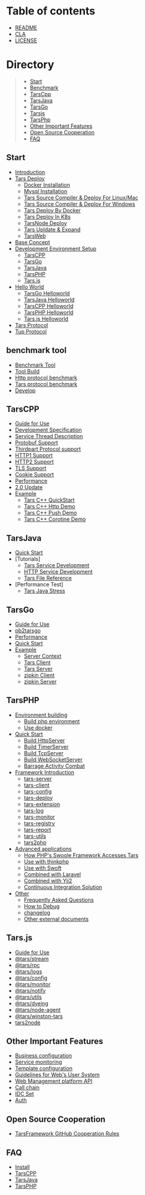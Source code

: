 # Table of contents

* [README](README.md)
* [CLA](cla.md)
* [LICENSE](license.md)

# Directory
> * [Start](#rumen)
> * [Benchmark](#benchmark)
> * [TarsCpp](#TarsCPP)
> * [TarsJava](#TarsJava)
> * [TarsGo](#TarsGo)
> * [Tarsjs](#Tars.js)
> * [TarsPhp](#TarsPHP)
> * [Other Important Features](#important)
> * [Open Source Cooperation](#cooperation)
> * [FAQ](#question)

## Start <a id="rumen"></a>
* [Introduction](base/tars-intro.md)
* [Tars Deploy](installation/README.md)
  * [Docker Installation](installation/docker-install.md)
  * [Mysql Installation](installation/mysql.md)
  * [Tars Source Compiler & Deploy For Linux/Mac](installation/source.md)
  * [Tars Source Compiler & Deploy For Windows](installation/source-windows.md)
  * [Tars Deploy By Docker](installation/docker.md)
  * [Tars Deploy In K8s](installation/k8s-docker-1.md)
  * [TarsNode Deploy](installation/node.md)
  * [Tars Upldate & Expand](installation/expand.md)
  * [TarsWeb](installation/web.md)
* [Base Concept](base/tars-concept.md)
* [Development Environment Setup](env/README.md)
  * [TarsCPP](env/tarscpp.md)
  * [TarsGo](env/tarsgo.md)
  * [TarsJava](env/tarsjava.md)
  * [TarsPHP](env/tarsphp.md)
  * [Tars.js](env/tars.js.md)
* [Hello World](hello-world/README.md)
  * [TarsGo Helloworld](hello-world/tarsgo.md)
  * [TarsJava Helloworld](hello-world/tarsjava.md)
  * [TarsCPP Helloworld](hello-world/tarscpp.md)
  * [TarsPHP Helloworld](hello-world/tarsphp.md)
  * [Tars.js Helloworld](hello-world/tars.js.md)
* [Tars Protocol](base/tars-protocol.md)
* [Tup Protocol](base/tars-tup.md)

## benchmark tool <a id="benchmark"></a>
* [Benchmark Tool](benchmark/README.md)
* [Tool Build](benchmark/build.md)
* [Http protocol benchmark](benchmark/http-guide.md)
* [Tars protocol benchmark](benchmark/tars-guide.md)
* [Develop](benchmark/develop.md)

## TarsCPP <a id="TarsCPP"></a>
* [Guide for Use](dev/tarscpp/tars-guide.md)
* [Development Specification](dev/tarscpp/tars-spec.md)
* [Service Thread Description](dev/tarscpp/tars-server-thread.md)
* [Protobuf Support](dev/tarscpp/tars-protobuf.md)
* [Thirdpart Protocol support](dev/tarscpp/tars-thirdparty-protocol.md)
* [HTTP1 Support](dev/tarscpp/tars-http1.md)
* [HTTP2 Support](dev/tarscpp/tars-http2.md)
* [TLS Support](dev/tarscpp/tars-tls.md)
* [Cookie Support](dev/tarscpp/tars-cookie.md)
* [Performance](dev/tarscpp/tars-performance.md)
* [2.0 Update](dev/tarscpp/tars-2.0-update.md)
* [Example](demo/tarscpp/README.md)
  * [Tars C++ QuickStart](demo/tarscpp/tars_cpp_quickstart.md) 
  * [Tars C++ Http Demo](demo/tarscpp/tars_cpp_http_demo.md)  
  * [Tars C++ Push Demo](demo/tarscpp/tars_push.md) 
  * [Tars C++ Corotine Demo](demo/tarscpp/tars_co.md) 

## TarsJava <a id="TarsJava"></a>
* [Quick Start](dev/tarsjava/tars-quick-start.md)
* [Tutorials]
  * [Tars Service Development](dev/tarsjava/tars-tutorials.md)
  * [HTTP Service Development](dev/tarsjava/tars-http-server.md)
  * [Tars File Reference](dev/tarsjava/tars-reference.md)
* [Performance Test]
  * [Tars Java Stress ](dev/tarsjava/stress-testing.md)

## TarsGo <a id="TarsGo"></a>
* [Guide for Use](dev/tarsgo/README.md)
* [pb2tarsgo](dev/tarsgo/pb2tarsgo.md)
* [Performance](dev/tarsgo/xing-neng-ce-shi.md)
* [Quick Start](dev/tarsgo/tars_go_quickstart_en.md)
* [Example](demo/tarsgo.md)
  * [Server Context](https://github.com/TarsCloud/TarsGo/tree/master/_examples/ContextTestServer) 
  * [Tars Client](https://github.com/TarsCloud/TarsGo/tree/master/_examples/EchoClientServer)
  * [Tars Server](https://github.com/TarsCloud/TarsGo/tree/master/_examples/EchoTestServer) 
  * [zipkin Client](https://github.com/TarsCloud/TarsGo/tree/master/_examples/ZipkinTraceClient) 
  * [zipkin Server](https://github.com/TarsCloud/TarsGo/tree/master/_examples/ZipkinTraceServer) 

## TarsPHP <a id="TarsPHP"></a>
* [Environment building]()
  * [Build php environment](dev/tarsphp/Environment/php.md)
  * [Use docker](dev/tarsphp/Environment/docker.md)
* [Quick Start](dev/tarsphp/QuickStart/introduce.md)
  * [Build HttpServer](dev/tarsphp/QuickStart/tars-http-server.md)
  * [Build TimerServer](dev/tarsphp/QuickStart/tars-timer-server.md)
  * [Build TcpServer](dev/tarsphp/QuickStart/tars-tcp-server.md)
  * [Build WebSocketServer](dev/tarsphp/QuickStart/tars-websocket-server.md)
  * [Barrage Activity Combat](dev/tarsphp/QuickStart/tars-act-demo.md)
* [Framework Introduction](dev/tarsphp/Framework/introduce.md)
  * [tars-server](dev/tarsphp/Framework/tars-server.md)
  * [tars-client](dev/tarsphp/Framework/tars-client.md)
  * [tars-config](dev/tarsphp/Framework/tars-config.md)
  * [tars-deploy](dev/tarsphp/Framework/tars-deploy.md)
  * [tars-extension](dev/tarsphp/Framework/tars-extension.md)
  * [tars-log](dev/tarsphp/Framework/tars-log.md)
  * [tars-monitor](dev/tarsphp/Framework/tars-monitor.md)
  * [tars-registry](dev/tarsphp/Framework/tars-registry.md)
  * [tars-report](dev/tarsphp/Framework/tars-report.md)
  * [tars-utils](dev/tarsphp/Framework/tars-utils.md)
  * [tars2php](dev/tarsphp/Framework/tars2php.md)
* [Advanced applications]()
  * [How PHP's Swoole Framework Accesses Tars](dev/tarsphp/Advanced/swoole-suport-tars.md)
  * [Use with thinkphp](dev/tarsphp/Advanced/thinkphp.md)
  * [Use with Swoft](dev/tarsphp/Advanced/swoft.md)
  * [Combined with Laravel](dev/tarsphp/Advanced/laravel.md)
  * [Combined with Yii2](dev/tarsphp/Advanced/yii2.md)
  * [Continuous Integration Solution](dev/tarsphp/Advanced/ci.md)
* [Other]()
  * [Frequently Asked Questions](dev/tarsphp/Question/index.md)
  * [How to Debug](dev/tarsphp/Question/debug.md)
  * [changelog](dev/tarsphp/Question/changelog.md)
  * [Other external documents](dev/tarsphp/Question/outsource.md)

## Tars.js <a id="Tars.js"></a>
* [Guide for Use](dev/tars.js/README.md)
* [@tars/stream](dev/tars.js/tars-stream.md)
* [@tars/rpc](dev/tars.js/tars-rpc.md)
* [@tars/logs](dev/tars.js/tars-logs.md)
* [@tars/config](dev/tars.js/tars-config.md)
* [@tars/monitor](dev/tars.js/tars-monitor.md)
* [@tars/notify](dev/tars.js/tars-notify.md)
* [@tars/utils](dev/tars.js/tars-utils.md)
* [@tars/dyeing](dev/tars.js/tars-dyeing.md)
* [@tars/node-agent](dev/tars.js/tars-node-agent.md)
* [@tars/winston-tars](dev/tars.js/tars-winston-tars.md)
* [tars2node](dev/tars.js/tars2node.md)

## Other Important Features <a id="important"></a>

* [Business configuration](dev/tars-config.md)
* [Service monitoring](dev/tars-monitor.md)
* [Template configuration](dev/tars-template.md)
* [Guidelines for Web's User System](dev/tars-web-user.md)
* [Web Management platform API](dev/tars-web-api.md)
* [Call chain](dev/tars-call-chain.md)
* [IDC Set](dev/tars-idc-set.md)
* [Auth](dev/tars-auth.md)

## Open Source Cooperation <a id="cooperation">
* [TarsFramework GitHub Cooperation Rules](cooperation/tars_framework_git_flows.md)

## FAQ <a id="question"></a>
* [Install](question/Install_faq-en.md)
* [TarsCPP](question/tarscpp-question.md)
* [TarsJava](question/tarsjava-question.md)
* [TarsPHP](question/tarsphp-question.md)



